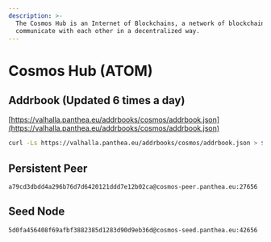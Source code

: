 ```yaml
---
description: >-
  The Cosmos Hub is an Internet of Blockchains, a network of blockchains able to
  communicate with each other in a decentralized way.
---
```


# Cosmos Hub (ATOM)

## Addrbook (Updated 6 times a day)

[https://valhalla.panthea.eu/addrbooks/cosmos/addrbook.json](https://valhalla.panthea.eu/addrbooks/cosmos/addrbook.json)

```bash
curl -Ls https://valhalla.panthea.eu/addrbooks/cosmos/addrbook.json > $HOME/.gaia/config/addrbook.json
```

## Persistent Peer

```url
a79cd3dbdd4a296b76d7d6420121ddd7e12b02ca@cosmos-peer.panthea.eu:27656
```

## Seed Node

```url
5d0fa456408f69afbf3882385d1283d90d9eb36d@cosmos-seed.panthea.eu:42656
```
